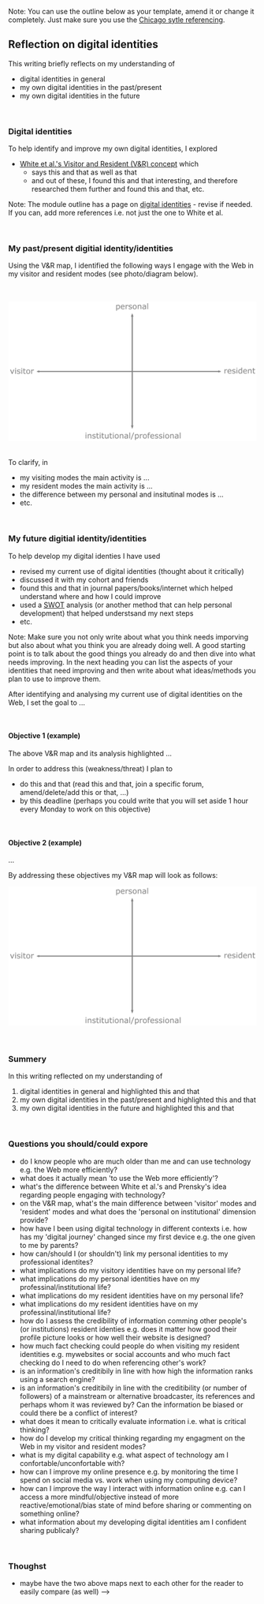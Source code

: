 Note: You can use the outline below as your template, amend it or change it completely. Just make sure you use the [Chicago sytle referencing](https://www1.essex.ac.uk/students/study-resources/tdc/documents/referencing-chicago.pdf). 

## Reflection on digital identities

This writing briefly reflects on my understanding of

- digital identities in general
- my own digital identities in the past/present
- my own digital identities in the future

<br>

### Digital identities
To help identify and improve my own digital identities, I explored 
- [White et al.'s Visitor and Resident (V&R) concept](http://daveowhite.com/vandr/) which 
  - says this and that as well as that
  - and out of these, I found this and that interesting, and therefore researched them further and found this and that, etc. 

Note: The module outline has a page on [digital identities](https://github.com/krisztian-hofstadter-tedor/CS220-AU-navigating-the-digital-world/blob/main/digital-identities.md) - revise if needed. If you can, add more references i.e. not just the one to White et al. 

<br>

### My past/present digitial identity/identities
Using the V&R map, I identified the following ways I engage with the Web in my visitor and resident modes (see photo/diagram below). 

<br><br>![V&R map plain](assets/img/vr-map-plain.svg)<br><br>

To clarify, in 

- my visiting modes the main activity is ...
- my resident modes the main activity is ...
- the difference between my personal and insitutinal modes is ...
- etc. 

<br>

### My future digitial identity/identities
To help develop my digital identies I have used
- revised my current use of digital identities (thought about it critically)
- discussed it with my cohort and friends
- found this and that in journal papers/books/internet which helped understand where and how I could improve 
- used a [SWOT](https://duckduckgo.com/?q=swot&t=brave&ia=web) analysis (or another method that can help personal development) that helped understsand my next steps
- etc. 

Note: Make sure you not only write about what you think needs imporving but also about what you think you are already doing well. A good starting point is to talk about the good things you already do and then dive into what needs improving. In the next heading you can list the aspects of your identities that need improving and then write about what ideas/methods you plan to use to improve them. 

After identifying and analysing my current use of digital identities on the Web, I set the goal to ...

<br>

#### Objective 1 (example)
The above V&R map and its analysis highlighted ...

In order to address this (weakness/threat) I plan to 
- do this and that (read this and that, join a specific forum, amend/delete/add this or that, ...)
- by this deadline (perhaps you could write that you will set aside 1 hour every Monday to work on this objective)

<br>

#### Objective 2 (example)
...

By addressing these objectives my V&R map will look as follows: 

![V&R map plain](assets/img/vr-map-plain.svg)

<br>

### Summery
In this writing reflected on my understanding of

1. digital identities in general and highlighted this and that
2. my own digital identities in the past/present and highlighted this and that
3. my own digital identities in the future and highlighted this and that

<br>

### Questions you should/could expore 
- do I know people who are much older than me and can use technology e.g. the Web more efficiently?
- what does it actually mean 'to use the Web more efficiently'?
- what's the difference between White et al.'s and Prensky's idea regarding people engaging with technology?
- on the V&R map, what's the main difference between 'visitor' modes and 'resident' modes and what does the 'personal on institutional' dimension provide?
- how have I been using digital technology in different contexts i.e. how has my 'digital journey' changed since my first device e.g. the one given to me by parents?
- how can/should I (or shouldn't) link my personal identities to my professional identites?
- what implications do my visitory identities have on my personal life?
- what implications do my personal identities have on my professinal/institutional life?
- what implications do my resident identities have on my personal life?
- what implications do my resident identities have on my professinal/institutional life?
- how do I assess the credibility of information comming other people's (or institutions) resident identies e.g. does it matter how good their profile picture looks or how well their website is designed? 
- how much fact checking could people do when visiting my resident identities e.g. mywebsites or social accounts and who much fact checking do I need to do when referencing other's work?
- is an information's creditibily in line with how high the information ranks using a search engine?
- is an information's creditibily in line with the creditibility (or number of followers) of a mainstream or alternative broadcaster, its references and perhaps whom it was reviewed by? Can the information be biased or could there be a conflict of interest? 
- what does it mean to critically evaluate information i.e. what is critical thinking?
- how do I develop my critical thinking regarding my engagment on the Web in my visitor and resident modes?
- what is my digital capability e.g. what aspect of technology am I confortable/unconfortable with?
- how can I improve my online presence e.g. by monitoring the time I spend on social media vs. work when using my computing device?
- how can I improve the way I interact with information online e.g. can I access a more mindful/objective instead of more reactive/emotional/bias state of mind before sharing or commenting on something online?
- what information about my developing digital identities am I confident sharing publicaly?

<br>

### Thoughst
- maybe have the two above maps next to each other for the reader to easily compare (as well) -->
